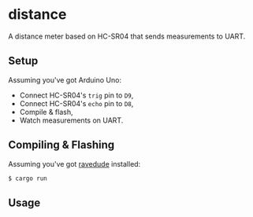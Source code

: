 # distance

A distance meter based on HC-SR04 that sends measurements to UART.

## Setup

Assuming you've got Arduino Uno:

- Connect HC-SR04's `trig` pin to `D9`,
- Connect HC-SR04's `echo` pin to `D8`,
- Compile & flash,
- Watch measurements on UART.

## Compiling & Flashing

Assuming you've got [ravedude](https://crates.io/crates/ravedude) installed:

```bash
$ cargo run
```

## Usage

